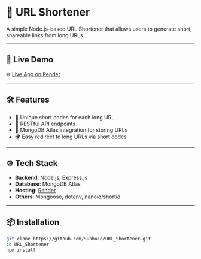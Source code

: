 # 🔗 URL Shortener

A simple Node.js-based URL Shortener that allows users to generate short, shareable links from long URLs.

---

## 🚀 Live Demo

🌐 [Live App on Render](https://url-shortener-56ym.onrender.com)

---

## 🛠️ Features

- 🔐 Unique short codes for each long URL
- 📜 RESTful API endpoints
- 💾 MongoDB Atlas integration for storing URLs
- 🌍 Easy redirect to long URLs via short codes

---

## ⚙️ Tech Stack

- **Backend**: Node.js, Express.js
- **Database**: MongoDB Atlas
- **Hosting**: [Render](https://render.com)
- **Others**: Mongoose, dotenv, nanoid/shortid

---

## 📦 Installation

```bash
git clone https://github.com/Subho1a/URL_Shortener.git
cd URL_Shortener
npm install
